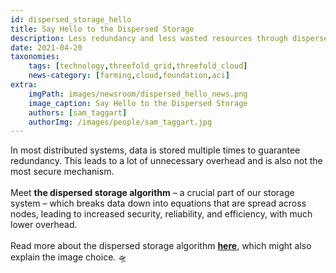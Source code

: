```yaml
---
id: dispersed_storage_hello
title: Say Hello to the Dispersed Storage
description: Less redundancy and less wasted resources through dispersed storage on the ThreeFold Grid.
date: 2021-04-20
taxonomies:
    tags: [technology,threefold_grid,threefold_cloud]
    news-category: [farming,cloud,foundation,aci]
extra:
    imgPath: images/newsroom/dispersed_hello_news.png
    image_caption: Say Hello to the Dispersed Storage
    authors: [sam_taggart]
    authorImg: /images/people/sam_taggart.jpg
---
```


In most distributed systems, data is stored multiple times to guarantee redundancy. This leads to a lot of unnecessary overhead and is also not the most secure mechanism.
<br/>
<br/>
Meet **the dispersed storage algorithm** – a crucial part of our storage system – which breaks data down into equations that are spread across nodes, leading to increased security, reliability, and efficiency, with much lower overhead.
<br/>
<br/>
Read more about the dispersed storage algorithm **[here](https://library.threefold.me/info/threefold/#/threefold__part5_ultra_efficient_storage?id=the-space-algorithm-of-storage)**, which might also explain the image choice. 🛸
